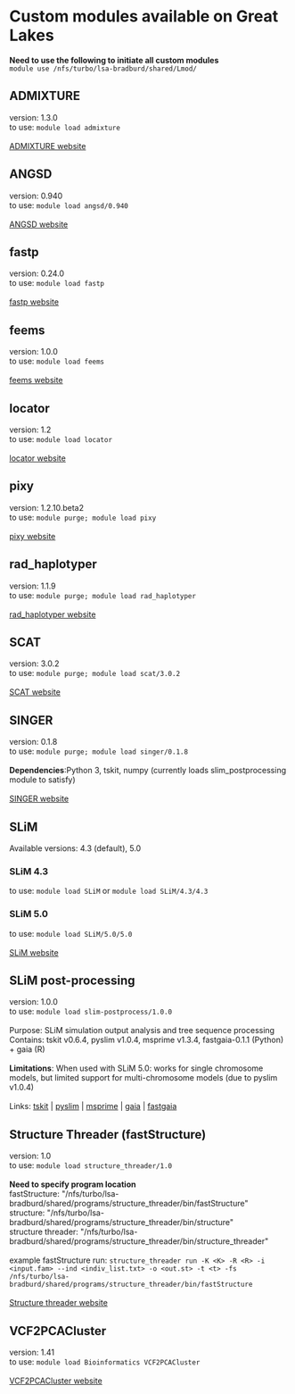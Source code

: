 # Custom modules available on Great Lakes

**Need to use the following to initiate all custom modules**<br>
`module use /nfs/turbo/lsa-bradburd/shared/Lmod/` 

## ADMIXTURE
version: 1.3.0<br>
to use: `module load admixture`<br>
<br>
[ADMIXTURE website](https://dalexander.github.io/admixture/index.html)<br>

## ANGSD
version: 0.940<br>
to use: `module load angsd/0.940`<br>
<br>
[ANGSD website](https://www.popgen.dk/angsd/index.php/ANGSD)<br>

## fastp
version: 0.24.0<br>
to use: `module load fastp`<br>
<br>
[fastp website](https://github.com/OpenGene/fastp)<br>

## feems
version: 1.0.0<br>
to use: `module load feems`<br>
<br>
[feems website](https://github.com/NovembreLab/feems)<br>

## locator
version: 1.2<br>
to use: `module load locator`<br>
<br>
[locator website](https://github.com/kr-colab/locator)<br>

## pixy
version: 1.2.10.beta2<br>
to use: `module purge; module load pixy`<br>
<br>
[pixy website](https://pixy.readthedocs.io/en/latest/index.html)<br>

## rad_haplotyper
version: 1.1.9<br>
to use: `module purge; module load rad_haplotyper`<br>
<br>
[rad_haplotyper website](https://github.com/chollenbeck/rad_haplotyper)<br>

## SCAT
version: 3.0.2<br>
to use: `module purge; module load scat/3.0.2`<br>
<br>
[SCAT website](https://github.com/stephens999/scat)<br>

## SINGER
version: 0.1.8<br>
to use: `module purge; module load singer/0.1.8`<br>
<br>
**Dependencies**:Python 3, tskit, numpy (currently loads slim_postprocessing module to satisfy)<br>
<br>
[SINGER website](https://github.com/popgenmethods/SINGER)<br>

## SLiM
Available versions: 4.3 (default), 5.0<br>
### SLiM 4.3
to use: `module load SLiM` or `module load SLiM/4.3/4.3`<br>
### SLiM 5.0
to use: `module load SLiM/5.0/5.0`<br>
<br>
[SLiM website](https://messerlab.org/slim/)<br>

## SLiM post-processing
version: 1.0.0<br>
to use: `module load slim-postprocess/1.0.0`<br>
<br>
Purpose: SLiM simulation output analysis and tree sequence processing<br>
Contains: tskit v0.6.4, pyslim v1.0.4, msprime v1.3.4, fastgaia-0.1.1 (Python) + gaia (R)<br>
<br>
**Limitations**: When used with SLiM 5.0: works for single chromosome models, but limited support for multi-chromosome models (due to pyslim v1.0.4)<br>
<br>
Links: [tskit](https://tskit.dev/) | [pyslim](https://pyslim.readthedocs.io/) | [msprime](https://msprime.readthedocs.io/) | [gaia](https://github.com/blueraleigh/gaia) | [fastgaia](https://github.com/chris-a-talbot/fastgaia)<br>

## Structure Threader (fastStructure)
version: 1.0<br>
to use: `module load structure_threader/1.0`<br>
<br>
**Need to specify program location**<br>
fastStructure: "/nfs/turbo/lsa-bradburd/shared/programs/structure_threader/bin/fastStructure"<br>
structure: "/nfs/turbo/lsa-bradburd/shared/programs/structure_threader/bin/structure"<br>
structure threader: "/nfs/turbo/lsa-bradburd/shared/programs/structure_threader/bin/structure_threader"<br>
<br>
example fastStructure run: `structure_threader run -K <K> -R <R> -i <input.fam> --ind <indiv_list.txt> -o <out.st> -t <t> -fs /nfs/turbo/lsa-bradburd/shared/programs/structure_threader/bin/fastStructure`<br>
<br>
[Structure threader website](https://structure-threader.readthedocs.io/en/latest/usage/)<br>

## VCF2PCACluster
version: 1.41<br>
to use: `module load Bioinformatics VCF2PCACluster`<br>
<br>
[VCF2PCACluster website](https://github.com/hewm2008/VCF2PCACluster)<br>